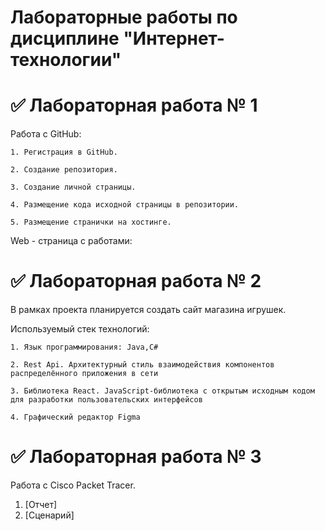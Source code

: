 # Лабораторные работы по дисциплине "Интернет-технологии"
# ✅ Лабораторная работа № 1
Работа с GitHub:

	1. Регистрация в GitHub.

	2. Создание репозитория.

	3. Создание личной страницы.

	4. Размещение кода исходной страницы в репозитории.

	5. Размещение странички на хостинге.

Web - страница с работами: 

# ✅ Лабораторная работа № 2

В рамках проекта планируется создать сайт магазина игрушек.

Используемый стек технологий:

	1. Язык программирования: Java,C#

	2. Rest Api. Архитектурный стиль взаимодействия компонентов распределённого приложения в сети

	3. Библиотека React. JavaScript-библиотека с открытым исходным кодом для разработки пользовательских интерфейсов

	4. Графический редактор Figma

# ✅ Лабораторная работа № 3

Работа с Cisco Packet Tracer. 

1. [Отчет]
2. [Сценарий]
